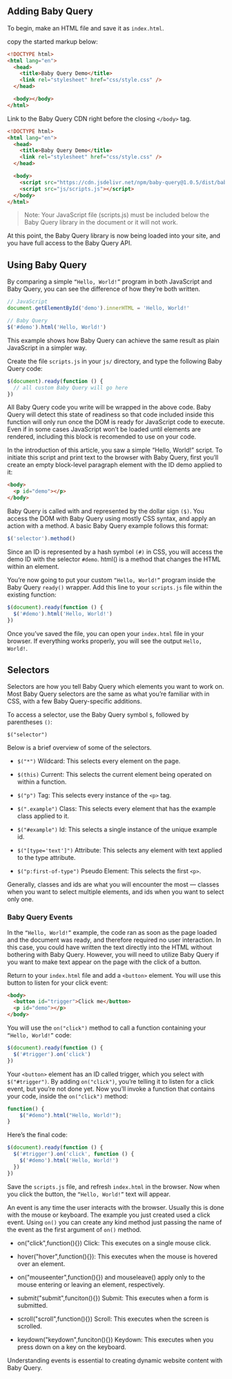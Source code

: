 ## Adding Baby Query

To begin, make an HTML file and save it as `index.html`.

copy the started markup below:

```html
<!DOCTYPE html>
<html lang="en">
  <head>
    <title>Baby Query Demo</title>
    <link rel="stylesheet" href="css/style.css" />
  </head>

  <body></body>
</html>
```

Link to the Baby Query CDN right before the closing `</body>` tag.

```html
<!DOCTYPE html>
<html lang="en">
  <head>
    <title>Baby Query Demo</title>
    <link rel="stylesheet" href="css/style.css" />
  </head>

  <body>
    <script src="https://cdn.jsdelivr.net/npm/baby-query@1.0.5/dist/babyQuery.js"></script>
    <script src="js/scripts.js"></script>
  </body>
</html>
```

> Note: Your JavaScript file (scripts.js) must be included below the Baby Query library in the document or it will not work.

At this point, the Baby Query library is now being loaded into your site, and you have full access to the Baby Query API.

## Using Baby Query

By comparing a simple `“Hello, World!”` program in both JavaScript and Baby Query, you can see the difference of how they’re both written.

```javascript
// JavaScript
document.getElementById('demo').innerHTML = 'Hello, World!'
```

```javascript
// Baby Query
$('#demo').html('Hello, World!')
```

This example shows how Baby Query can achieve the same result as plain JavaScript in a simpler way.

Create the file `scripts.js` in your `js/` directory, and type the following Baby Query code:

```javascript
$(document).ready(function () {
  // all custom Baby Query will go here
})
```

All Baby Query code you write will be wrapped in the above code. Baby Query will detect this state of readiness so that code included inside this function will only run once the DOM is ready for JavaScript code to execute. Even if in some cases JavaScript won’t be loaded until elements are rendered, including this block is recomended to use on your code.

In the introduction of this article, you saw a simple “Hello, World!” script. To initiate this script and print text to the browser with Baby Query, first you’ll create an empty block-level paragraph element with the ID demo applied to it:

```html
<body>
  <p id="demo"></p>
</body>
```

Baby Query is called with and represented by the dollar sign `($)`. You access the DOM with Baby Query using mostly CSS syntax, and apply an action with a method. A basic Baby Query example follows this format:

```javascript
$('selector').method()
```

Since an ID is represented by a hash symbol `(#)` in CSS, you will access the demo ID with the selector `#demo`. html() is a method that changes the HTML within an element.

You’re now going to put your custom `“Hello, World!”` program inside the Baby Query `ready()` wrapper. Add this line to your `scripts.js` file within the existing function:

```javascript
$(document).ready(function () {
  $('#demo').html('Hello, World!')
})
```

Once you’ve saved the file, you can open your `index.html` file in your browser. If everything works properly, you will see the output `Hello, World!`.

## Selectors

Selectors are how you tell Baby Query which elements you want to work on. Most Baby Query selectors are the same as what you’re familiar with in CSS, with a few Baby Query-specific additions.

To access a selector, use the Baby Query symbol `$`, followed by parentheses `()`:

```
$("selector")
```

Below is a brief overview of some of the selectors.

- `$("*")` Wildcard: This selects every element on the page.

- `$(this)` Current: This selects the current element being operated on within a function.

- `$("p")` Tag: This selects every instance of the `<p>` tag.

- `$(".example")` Class: This selects every element that has the example class applied to it.

- `$("#example")` Id: This selects a single instance of the unique example id.

- `$("[type='text']")` Attribute: This selects any element with text applied to the type attribute.

- `$("p:first-of-type")` Pseudo Element: This selects the first `<p>`.

Generally, classes and ids are what you will encounter the most — classes when you want to select multiple elements, and ids when you want to select only one.

### Baby Query Events

In the `“Hello, World!”` example, the code ran as soon as the page loaded and the document was ready, and therefore required no user interaction. In this case, you could have written the text directly into the HTML without bothering with Baby Query. However, you will need to utilize Baby Query if you want to make text appear on the page with the click of a button.

Return to your `index.html` file and add a `<button>` element. You will use this button to listen for your click event:

```html
<body>
  <button id="trigger">Click me</button>
  <p id="demo"></p>
</body>
```

You will use the `on("click")` method to call a function containing your `“Hello, World!”` code:

```javascript
$(document).ready(function () {
  $('#trigger').on('click')
})
```

Your `<button>` element has an ID called trigger, which you select with `$("#trigger")`. By adding `on("click")`, you’re telling it to listen for a click event, but you’re not done yet. Now you’ll invoke a function that contains your code, inside the `on("click")` method:

```javascript
function() {
    $("#demo").html("Hello, World!");
}
```

Here’s the final code:

```javascript
$(document).ready(function () {
  $('#trigger').on('click', function () {
    $('#demo').html('Hello, World!')
  })
})
```

Save the `scripts.js` file, and refresh `index.html` in the browser. Now when you click the button, the `“Hello, World!”` text will appear.

An event is any time the user interacts with the browser. Usually this is done with the mouse or keyboard. The example you just created used a click event. Using `on()` you can create any kind method just passing the name of the event as the first argument of `on()` method.

- on("click",function(){}) Click: This executes on a single mouse click.

- hover("hover",function(){}): This executes when the mouse is hovered over an element.

- on("mouseenter",function(){}) and mouseleave() apply only to the mouse entering or leaving an element, respectively.

- submit("submit",funciton(){}) Submit: This executes when a form is submitted.

- scroll("scroll",function(){}) Scroll: This executes when the screen is scrolled.

- keydown("keydown",funciton(){}) Keydown: This executes when you press down on a key on the keyboard.

Understanding events is essential to creating dynamic website content with Baby Query.
